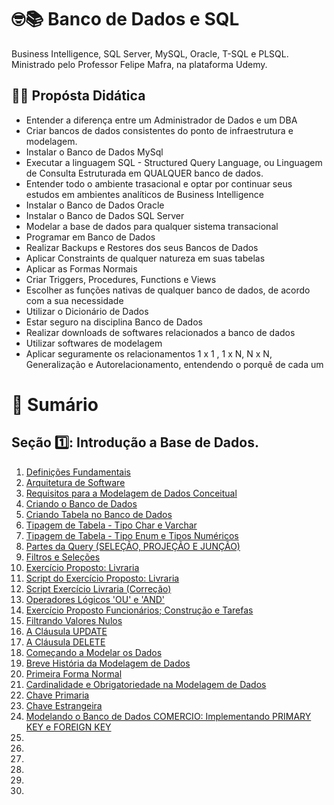 # 🤓📚 Banco de Dados e SQL

Business Intelligence, SQL Server, MySQL, Oracle, T-SQL e PLSQL. Ministrado pelo Professor Felipe Mafra, na plataforma Udemy.

## 👩‍🏫 Propósta Didática

- Entender a diferença entre um Administrador de Dados e um DBA
- Criar bancos de dados consistentes do ponto de infraestrutura e modelagem.
- Instalar o Banco de Dados MySql
- Executar a linguagem SQL - Structured Query Language, ou Linguagem de Consulta Estruturada em QUALQUER banco de dados.
- Entender todo o ambiente trasacional e optar por continuar seus estudos em ambientes analíticos de Business Intelligence
- Instalar o Banco de Dados Oracle
- Instalar o Banco de Dados SQL Server
- Modelar a base de dados para qualquer sistema transacional
- Programar em Banco de Dados
- Realizar Backups e Restores dos seus Bancos de Dados
- Aplicar Constraints de qualquer natureza em suas tabelas
- Aplicar as Formas Normais
- Criar Triggers, Procedures, Functions e Views
- Escolher as funções nativas de qualquer banco de dados, de acordo com a sua necessidade
- Utilizar o Dicionário de Dados
- Estar seguro na disciplina Banco de Dados
- Realizar downloads de softwares relacionados a banco de dados
- Utilizar softwares de modelagem
- Aplicar seguramente os relacionamentos 1 x 1 , 1 x N, N x N, Generalização e Autorelacionamento, entendendo o porquê de cada um

# 📄 Sumário

## Seção 1️⃣: Introdução a Base de Dados.
1. [Definições Fundamentais](https://github.com/vinicius-maznar/Banco_de_Dados-e-SQL/blob/main/01-Definicoes_Fundamentais.md)
2. [Arquitetura de Software](https://github.com/vinicius-maznar/Banco_de_Dados-e-SQL/blob/main/02%20-%20Arquitetura%20de%20Software%20.md)
3. [Requisitos para a Modelagem de Dados Conceitual](https://github.com/vinicius-maznar/SQL-e-Banco-de-Dados/blob/main/03%20-%20Requisitos%20para%20Modelagem%20de%20Dados%20Conceitual.md)
4. [Criando o Banco de Dados](https://github.com/vinicius-maznar/SQL-e-Banco-de-Dados/blob/main/04%20-%20Criando%20o%20Banco%20de%20Dados.md)
5. [Criando Tabela no Banco de Dados](https://github.com/vinicius-maznar/SQL-e-Banco-de-Dados/blob/main/05%20-%20Criando%20Tabela%20no%20Banco%20de%20Dados.md)
6. [Tipagem de Tabela - Tipo Char e Varchar](https://github.com/vinicius-maznar/SQL-e-Banco-de-Dados/blob/main/06%20-%20Tipagem%20de%20Tabela%20-%20Tipo%20CHAR%20e%20VARCHAR.md)
7. [Tipagem de Tabela - Tipo Enum e Tipos Numéricos](https://github.com/vinicius-maznar/SQL-e-Banco-de-Dados/blob/main/07%20-%20Tipagem%20de%20Banco%20de%20Dados%20-%20Tipo%20ENUM%20e%20Tipos%20Num%C3%A9ricos.md)
8. [Partes da Query (SELEÇÃO, PROJEÇÃO E JUNÇÃO)](https://github.com/vinicius-maznar/SQL-e-Banco-de-Dados/blob/main/08%20-%20Partes%20da%20Query%20(SELE%C3%87%C3%83O%2C%20PROJE%C3%87%C3%83O%20E%20JUN%C3%87%C3%83O).md)
9. [Filtros e Seleções](https://github.com/vinicius-maznar/SQL-e-Banco-de-Dados/blob/main/09%20-%20FIltros%20e%20Sele%C3%A7%C3%B5es.md)
10. [Exercício Proposto: Livraria](https://github.com/vinicius-maznar/SQL-e-Banco-de-Dados/blob/main/10%20-%20Exerc%C3%ADcio%20Proposto%20Livraria.md)
11. [Script do Exercício Proposto: Livraria](https://github.com/vinicius-maznar/SQL-e-Banco-de-Dados/blob/main/11%20-%20Script%20do%20Exerc%C3%ADcio%20Proposto:%20Livraria.sql)
12. [Script Exercício Livraria (Correção)](https://github.com/vinicius-maznar/SQL-e-Banco-de-Dados/blob/main/12%20-%20Script%20Exerc%C3%ADcio%20Livraria%20(Corre%C3%A7%C3%A3o).sql)
13. [Operadores Lógicos 'OU' e 'AND'](https://github.com/vinicius-maznar/SQL-e-Banco-de-Dados/blob/main/13%20-%20Operadores%20L%C3%B3gicos.md)
14. [Exercício Proposto Funcionários; Construção e Tarefas](https://github.com/vinicius-maznar/SQL-e-Banco-de-Dados/blob/main/14%20-%20Exerc%C3%ADcio%20Proposto%20Funcionarios%3A%20Constru%C3%A7%C3%A3o%20e%20Terafas.sql)
15. [Filtrando Valores Nulos](https://github.com/vinicius-maznar/SQL-e-Banco-de-Dados/blob/main/15%20-%20Filtrando%20Valores%20Nulos.md)
16. [A Cláusula UPDATE](https://github.com/vinicius-maznar/SQL-e-Banco-de-Dados/blob/main/16%20-%20A%20Cl%C3%A1usula%20UPDATE.md)
17. [A Cláusula DELETE](https://github.com/vinicius-maznar/SQL-e-Banco-de-Dados/blob/main/17%20-%20A%20Cl%C3%A1usula%20DELETE.md)
18. [Começando a Modelar os Dados](https://github.com/vinicius-maznar/SQL-e-Banco-de-Dados/blob/main/18%20-%20Come%C3%A7ando%20a%20Modelar%20os%20Dados.md)
19. [Breve História da Modelagem de Dados](https://github.com/vinicius-maznar/SQL-e-Banco-de-Dados/blob/main/19%20-%20Hist%C3%B3ria%20da%20Modelagem%20de%20Dados.md)
20. [Primeira Forma Normal](https://github.com/vinicius-maznar/SQL-e-Banco-de-Dados/blob/main/20%20-%20Primeira%20Forma%20Normal%20(1FN).md)
21. [Cardinalidade e Obrigatoriedade na Modelagem de Dados](https://github.com/vinicius-maznar/SQL-e-Banco-de-Dados/blob/main/21%20-%20Cardinalidade%20e%20Obrigatoriedade.md)
22. [Chave Primaria](https://github.com/vinicius-maznar/SQL-e-Banco-de-Dados/blob/main/22%20-%20Chave%20Primaria.md)
23. [Chave Estrangeira](https://github.com/vinicius-maznar/SQL-e-Banco-de-Dados/blob/main/23%20-%20Chave%20Estrangeira.md)
24. [Modelando o Banco de Dados COMERCIO: Implementando PRIMARY KEY e FOREIGN KEY](https://github.com/vinicius-maznar/SQL-e-Banco-de-Dados/blob/main/24%20-Modelando%20o%20Banco%20de%20Dados%20COMERCIO:%20Implementando%20PRIMARY%20KEY%20e%20FOREIGN%20KEY.sql)
25. []()
26. []()
27. []()
28. []()
29. []()
30. 
